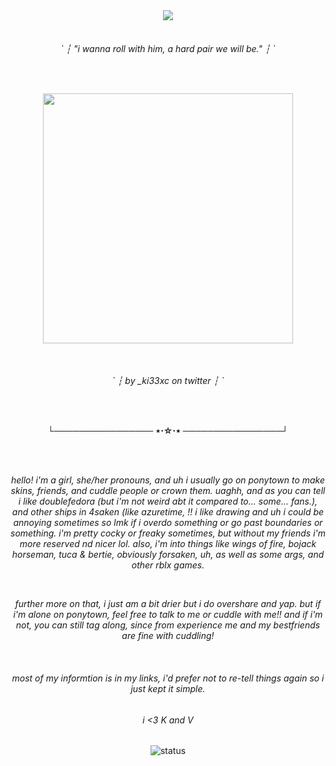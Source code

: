 <div align="center">
  <img src="https://readme-typing-svg.herokuapp.com?font=Fira+Code&size=22&pause=1000&color=CACACA&center=true&vCenter=true&width=500&lines=hope+you+like+my+profile+lolz;check+links+^^"/>
</div>
<br>

<!-- image & border -->

<div align="center">
  <i><h6> ` ┆ "i wanna roll with him, a hard pair we will be." ┆ ` </h6></i>
</div>
<br>
<p align="center"> <img src="https://pbs.twimg.com/media/GmZDzWKaQAA1xnt?format=jpg&name=large" width="400"></p>
<br>
<div align="center">
  <i><h6> ` ┆ by _ki33xc on twitter ┆ ` </h6></i>
</div>
<br>
<p align="center"><b> └──────────────── ⋆⋅☆⋅⋆ ────────────────┘</b></p>
<br>
<br>

<!-- introduction -->

<p align="center"><i> hello! i'm a girl, she/her pronouns, and uh i usually go on ponytown to make skins, friends, and cuddle people or crown them. uaghh, and as you can tell i like doublefedora (but i'm not weird abt it compared to... some... fans.), and other ships in 4saken (like azuretime, !! i like drawing and uh i could be annoying sometimes so lmk if i overdo something or go past boundaries or something. i'm pretty cocky or freaky sometimes, but without my friends i'm more reserved nd nicer lol. also, i'm into things like wings of fire, bojack horseman, tuca & bertie,  obviously forsaken, uh, as well as some args, and other rblx games.</i></p>
<br>
<p align="center"><i> further more on that, i just am a bit drier but i do overshare and yap. but if i'm alone on ponytown, feel free to talk to me or cuddle with me!! and if i'm not, you can still tag along, since from experience me and my bestfriends are fine with cuddling!</i></p>
<br>

<!-- final messages -->

<div align="center">
  <i><h6> most of my informtion is in my links, i'd prefer not to re-tell things again so i just kept it simple. </h6></i>
</div>
<div align="center">
  <i><h6> i <3 K and V </h6></i>
</div>

<!-- below is text thingy -->

<div align="center">
  
![status](https://img.shields.io/badge/loves-chance-%23CACACA?style=flat-square)
</div>
